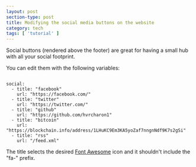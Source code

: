 ```yaml
---
layout: post
section-type: post
title: Modifying the social media buttons on the website
category: tech
tags: [ 'tutorial' ]
---
```


Social buttons (rendered above the footer) are great for having a small hub with all your social footprint.

You can edit them with the following variables:

<pre><code data-trim class="yaml">
social:
  - title: "facebook"
    url: "https://facebook.com/"
  - title: "twitter"
    url: "https://twitter.com/"
  - title: "github"
    url: "https://github.com/hvrcharon1"
  - title: "bitcoin"
    url: "https://blockchain.info/address/1LHuKC9Em3KA5yoZaf7nngnNdf9K7s2gSi"
  - title: "rss"
    url: "/feed.xml"
</code></pre>

The title selects the desired [Font Awesome](https://fortawesome.github.io/Font-Awesome/icons/)
icon and it shouldn't include the "fa-" prefix.
